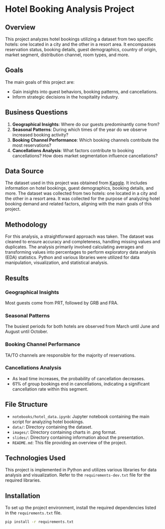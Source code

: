 # Hotel Booking Analysis Project

## Overview
This project analyzes hotel bookings utilizing a dataset from two specific hotels: one located in a city and the other in a resort area. It encompasses reservation status, booking details, guest demographics, country of origin, market segment, distribution channel, room types, and more.

## Goals
The main goals of this project are:
- Gain insights into guest behaviors, booking patterns, and cancellations.
- Inform strategic decisions in the hospitality industry.

## Business Questions
1. **Geographical Insights**: Where do our guests predominantly come from?
2. **Seasonal Patterns**: During which times of the year do we observe increased booking activity?
3. **Booking Channel Performance**: Which booking channels contribute the most reservations?
4. **Cancellations Analysis**: What factors contribute to booking cancellations? How does market segmentation influence cancellations?

## Data Source
The dataset used in this project was obtained from [Kaggle](https://www.kaggle.com/datasets/jessemostipak/hotel-booking-demand). It includes information on hotel bookings, guest demographics, booking details, and more. The dataset was collected from two hotels: one located in a city and the other in a resort area. It was collected for the purpose of analyzing hotel booking demand and related factors, aligning with the main goals of this project.

## Methodology
For this analysis, a straightforward approach was taken. The dataset was cleaned to ensure accuracy and completeness, handling missing values and duplicates. The analysis primarily involved calculating averages and transforming values into percentages to perform exploratory data analysis (EDA) statistics. Python and various libraries were utilized for data manipulation, visualization, and statistical analysis.

## Results
### Geographical Insights
Most guests come from PRT, followed by GRB and FRA.

### Seasonal Patterns
The busiest periods for both hotels are observed from March until June and August until October.

### Booking Channel Performance
TA/TO channels are responsible for the majority of reservations.

### Cancellations Analysis
- As lead time increases, the probability of cancellation decreases.
- 61% of group bookings end in cancellations, indicating a significant cancellation rate within this segment.


## File Structure
- `notebooks/hotel_data.ipynb`: Jupyter notebook containing the main script for analyzing hotel bookings.
- `data/`: Directory containing the dataset.
- `images/`: Directory containing charts in .png format.
- `slides/`: Directory containing information about the presentation.
- `README.md`: This file providing an overview of the project.

## Technologies Used
This project is implemented in Python and utilizes various libraries for data analysis and visualization. Refer to the `requirements-dev.txt` file for the required libraries.

## Installation
To set up the project environment, install the required dependencies listed in the `requirements.txt` file.

```bash
pip install -r requirements.txt
